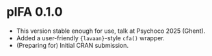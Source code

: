 # plFA 0.1.0

* This version stable enough for use, talk at Psychoco 2025 (Ghent).
* Added a user-friendly `{lavaan}`-style `cfa()` wrapper.
* (Preparing for) Initial CRAN submission.
